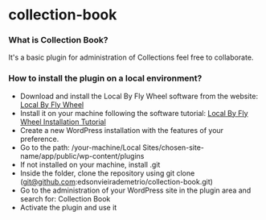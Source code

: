 # collection-book

### What is Collection Book?

It's a basic plugin for administration of Collections feel free to collaborate.

### How to install the plugin on a local environment?

- Download and install the Local By Fly Wheel software from the website: [Local By Fly Wheel](https://localwp.com/)
- Install it on your machine following the software tutorial: [Local By Fly Wheel Installation Tutorial](https://localwp.com/help-docs/getting-started/installing-local/)
- Create a new WordPress installation with the features of your preference.
- Go to the path: /your-machine/Local Sites/chosen-site-name/app/public/wp-content/plugins
- If not installed on your machine, install .git
- Inside the folder, clone the repository using git clone (git@github.com:edsonvieirademetrio/collection-book.git)
- Go to the administration of your WordPress site in the plugin area and search for: Collection Book
- Activate the plugin and use it
